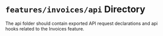 # `features/invoices/api` Directory
	
The api folder should contain exported API request declarations and api hooks related to the Invoices feature.
